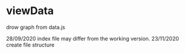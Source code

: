 # viewData
drow graph from data.js

28/09/2020 index file may differ from the working version. 
23/11/2020 create file structure
